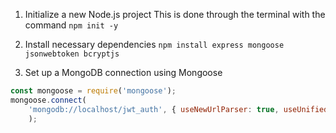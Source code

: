 1. Initialize a new Node.js project
This is done through the terminal with the command `npm init -y`

2. Install necessary dependencies
`npm install express mongoose jsonwebtoken bcryptjs`

3. Set up a MongoDB connection using Mongoose

```js
const mongoose = require('mongoose');
mongoose.connect(
    'mongodb://localhost/jwt_auth', { useNewUrlParser: true, useUnifiedTopology: true }
    );
```
